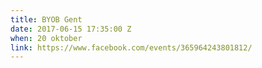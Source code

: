 ```yaml
---
title: BYOB Gent
date: 2017-06-15 17:35:00 Z
when: 20 oktober
link: https://www.facebook.com/events/365964243801812/
---
```



